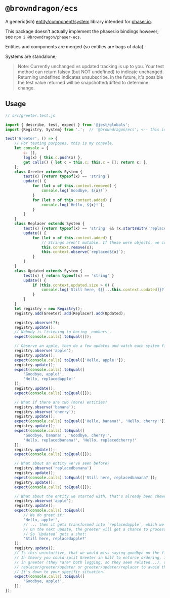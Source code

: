 # `@browndragon/ecs`

A generic(ish) [entity/component/system](https://en.wikipedia.org/wiki/Entity_component_system) library intended for [phaser.io](phaser.io).

This package doesn't actually implement the phaser.io bindings however; see `npm i @browndragon/phaser-ecs`.

Entities and components are merged (so entities are bags of data).

Systems are standalone; 

> Note: Currently unchanged vs updated tracking is up to you. Your test method can return falsey (but NOT undefined) to indicate unchanged. Returning undefined indicates unsubscribe.
> In the future, it's possible the test value returned will be snapshotted/diffed to determine change.

## Usage

```js
// src/greeter.test.js

import { describe, test, expect } from '@jest/globals';
import {Registry, System} from '.';  // '@browndragon/ecs'; <-- this is a unit test so I can't write that!

test('Greeter', () => {
    // For testing purposes, this is my console.
    let console = {
        c: [],
        log(x) { this.c.push(x) },
        get calls() { let c = this.c; this.c = []; return c; },
    };
    class Greeter extends System {
        test(x) {return typeof(x) == 'string'}
        update() {
            for (let x of this.context.removed) {
                console.log(`Goodbye, ${x}!`)
            }
            for (let x of this.context.added) {
                console.log(`Hello, ${x}!`);
            }
        }
    }
    class Replacer extends System {
        test(x) {return typeof(x) == 'string' && !x.startsWith('replaced')}
        update() {
            for (let x of this.context.added) {
                // Strings aren't mutable. If these were objects, we could modify the object then re-observe it; exercise to the reader! Instead, we'll forcibly remove it and then add it back.
                this.context.remove(x);
                this.context.observe(`replaced${x}`);
            }
        }
    }
    class Updated extends System {
        test(x) { return typeof(x) == 'string' }
        update() {
            if (this.context.updated.size > 0) {
                console.log(`Still here, ${[...this.context.updated]}?`);
            }
        }
    }
    let registry = new Registry();
    registry.add(Greeter).add(Replacer).add(Updated);

    registry.observe(7);
    registry.update();
    // Nobody is listening to boring _numbers_.
    expect(console.calls).toEqual([]);

    // Observe an apple, then do a few updates and watch each system fire.
    registry.observe('apple');
    registry.update();
    expect(console.calls).toEqual(['Hello, apple!']);
    registry.update();
    expect(console.calls).toEqual([
        'Goodbye, apple!',
        'Hello, replacedapple!'
    ]);
    registry.update();
    expect(console.calls).toEqual([]);

    // What if there are two (more) entities?
    registry.observe('banana');
    registry.observe('cherry');
    registry.update();
    expect(console.calls).toEqual(['Hello, banana!', 'Hello, cherry!']);
    registry.update();
    expect(console.calls).toEqual([
        'Goodbye, banana!', 'Goodbye, cherry!',
        'Hello, replacedbanana!', 'Hello, replacedcherry!'
    ]);
    registry.update();
    expect(console.calls).toEqual([]);

    // What about an entity we've seen before?
    registry.observe('replacedbanana')
    registry.update();
    expect(console.calls).toEqual(['Still here, replacedbanana?']);
    registry.update();
    expect(console.calls).toEqual([]);

    // What about the entity we started with, that's already been chewed up?
    registry.observe('apple');
    registry.update();
    expect(console.calls).toEqual([
        // We do greet it:
        'Hello, apple!',
        // ... then it gets transformed into `replacedapple`, which we've known about.
        // On the next update, the greeter will get a chance to process this.
        // So `Updated` gets a shot:
        'Still here, replacedapple?'
    ]);
    registry.update();
    // Is this unintuitive, that we would miss saying goodbye on the first pass?
    // In theory you could split Greeter in half to enforce ordering, implement Updater
    // in greeter (they *are* both logging, so they seem related...), or order the systems
    // replacer/greeter/updater or greeter/updater/replacer to avoid this.
    // It's down to your specific situation.
    expect(console.calls).toEqual([
        'Goodbye, apple!',
    ]);
});

```
